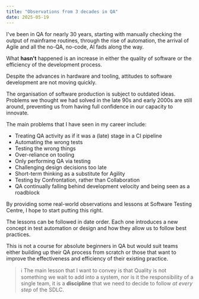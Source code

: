 ```yaml
---
title: "Observations from 3 decades in QA"
date: 2025-05-19
---
```

I've been in QA for nearly 30 years, starting with manually checking the output of mainframe routines, through the rise of automation, the arrival of Agile and all the no-QA, no-code, AI fads along the way.

What **hasn't** happened is an increase in either the quality of software or the efficiency of the development process. 

Despite the advances in hardware and tooling, attitudes to software development are not moving quickly. 

The organisation of software production is subject to outdated ideas. Problems we thought we had solved in the late 90s and early 2000s are still around, preventing us from having full confidence in our capacity to innovate.

The main problems that I have seen in my career include:
- Treating QA activity as if it was a (late) stage in a CI pipeline
- Automating the wrong tests
- Testing the wrong things
- Over-reliance on tooling
- Only performing QA via testing
- Challenging design decisions too late
- Short-term thinking as a substitute for Agility
- Testing by Confrontation, rather than Collaboration
- QA continually falling behind development velocity and being seen as a roadblock

By providing some real-world observations and lessons at Software Testing Centre, I hope to start putting this right.

The lessons can be followed in date order. Each one introduces a new concept in test automation or design and how they allow us to follow best practices. 

This is not a course for absolute beginners in QA but would suit teams either building up their QA process from scratch or those that want to improve the effectiveness and efficiency of their existing practice.

> ℹ️ The main lesson that I want to convey is that Quality is not something we wait to add into a system, nor is it the responsibility of a single team, it is a **discipline** that we need to decide to follow *at every step* of the SDLC.
